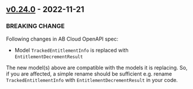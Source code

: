<a name="v0.24.0"></a>
## [v0.24.0] - 2022-11-21

### BREAKING CHANGE

Following changes in AB Cloud OpenAPI spec:

- Model `TrackedEntitlementInfo` is replaced with `EntitlementDecrementResult`

The new model(s) above are compatible with the models it is replacing. So, if you are affected, a simple rename should be sufficient e.g. rename `TrackedEntitlementInfo` with `EntitlementDecrementResult` in your code.


[v0.24.0]: https://github.com/AccelByte/accelbyte-go-sdk/compare/v0.23.0...v0.24.0
